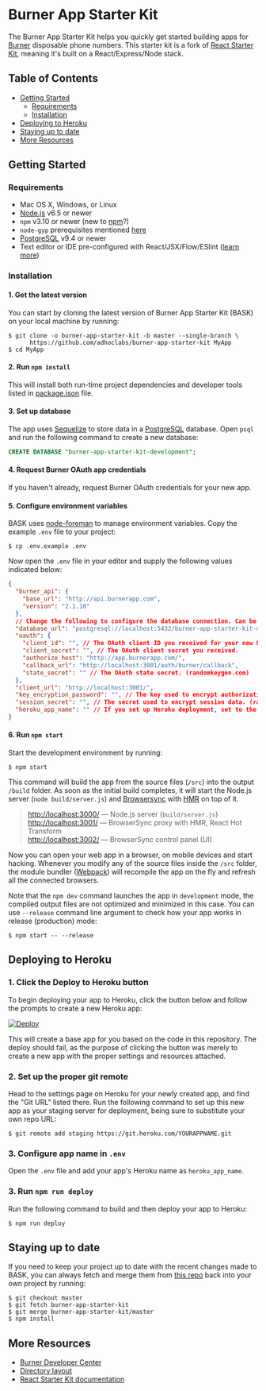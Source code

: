 # Burner App Starter Kit

The Burner App Starter Kit helps you quickly get started building apps for [Burner](http://www.burnerapp.com/) disposable phone numbers. This starter kit is a fork of [React Starter Kit](https://www.reactstarterkit.com/), meaning it's built on a React/Express/Node stack.

## Table of Contents

  * [Getting Started](#getting-started)
     * [Requirements](#requirements)
     * [Installation](#installation)
  * [Deploying to Heroku](#deploying-to-heroku)
  * [Staying up to date](#staying-up-to-date)
  * [More Resources](#more-resources)

## Getting Started

### Requirements

  * Mac OS X, Windows, or Linux
  * [Node.js](https://nodejs.org/) v6.5 or newer
  * `npm` v3.10 or newer (new to [npm](https://docs.npmjs.com/)?)
  * `node-gyp` prerequisites mentioned [here](https://github.com/nodejs/node-gyp)
  * [PostgreSQL](https://www.postgresql.org/) v9.4 or newer
  * Text editor or IDE pre-configured with React/JSX/Flow/ESlint ([learn more](./how-to-configure-text-editors.md))

### Installation

#### 1. Get the latest version

You can start by cloning the latest version of Burner App Starter Kit (BASK) on your local machine by running:

```shell
$ git clone -o burner-app-starter-kit -b master --single-branch \
      https://github.com/adhoclabs/burner-app-starter-kit MyApp
$ cd MyApp
```

#### 2. Run `npm install`

This will install both run-time project dependencies and developer tools listed
in [package.json](../package.json) file.

#### 3. Set up database

The app uses [Sequelize](http://sequelizejs.com/) to store data in a [PostgreSQL](https://www.postgresql.org/) database. Open `psql` and run the following command to create a new database:

```sql
CREATE DATABASE "burner-app-starter-kit-development";
```
#### 4. Request Burner OAuth app credentials

If you haven't already, request Burner OAuth credentials for your new app.

#### 5. Configure environment variables

BASK uses [node-foreman](https://github.com/strongloop/node-foreman) to manage environment variables. Copy the example `.env` file to your project:

```console
$ cp .env.example .env
```

Now open the `.env` file in your editor and supply the following values indicated below:

```json
{
  "burner_api": {
    "base_url": "http://api.burnerapp.com",
    "version": "2.1.10"
  },
  // Change the following to configure the database connection. Can be left as-is.
  "database_url": "postgresql://localhost:5432/burner-app-starter-kit-development",
  "oauth": {
    "client_id": "", // The OAuth client ID you received for your new Burner app.
    "client_secret": "", // The OAuth client secret you received.
    "authorize_host": "http://app.burnerapp.com/",
    "callback_url": "http://localhost:3001/auth/burner/callback", 
    "state_secret": "" // The OAuth state secret. (randomkeygen.com)
  },
  "client_url": "http://localhost:3001/",
  "key_encryption_password": "", // The key used to encrypt authorization tokens. (randomkeygen.com)
  "session_secret": "", // The secret used to encrypt session data. (randomkeygen.com)
  "heroku_app_name": "" // If you set up Heroku deployment, set to the name of your app. (optional)
}
```

#### 6. Run `npm start`

Start the development environment by running:

```console
$ npm start
```

This command will build the app from the source files (`/src`) into the output
`/build` folder. As soon as the initial build completes, it will start the
Node.js server (`node build/server.js`) and [Browsersync](https://browsersync.io/)
with [HMR](https://webpack.github.io/docs/hot-module-replacement) on top of it.

> [http://localhost:3000/](http://localhost:3000/) — Node.js server (`build/server.js`)<br>
> [http://localhost:3001/](http://localhost:3001/) — BrowserSync proxy with HMR, React Hot Transform<br>
> [http://localhost:3002/](http://localhost:3002/) — BrowserSync control panel (UI)

Now you can open your web app in a browser, on mobile devices and start
hacking. Whenever you modify any of the source files inside the `/src` folder,
the module bundler ([Webpack](http://webpack.github.io/)) will recompile the
app on the fly and refresh all the connected browsers.

Note that the `npm dev` command launches the app in `development` mode,
the compiled output files are not optimized and minimized in this case.
You can use `--release` command line argument to check how your app works
in release (production) mode:

```shell
$ npm start -- --release
```

## Deploying to Heroku

### 1. Click the Deploy to Heroku button

To begin deploying your app to Heroku, click the button below and follow the prompts to create a new Heroku app:

[![Deploy](https://www.herokucdn.com/deploy/button.svg)](https://heroku.com/deploy)

This will create a base app for you based on the code in this repository. The deploy should fail, as the purpose of clicking the button was merely to create a new app with the proper settings and resources attached. 

### 2. Set up the proper git remote

Head to the settings page on Heroku for your newly created app, and find the "Git URL" listed there. Run the following command to set up this new app as your staging server for deployment, being sure to substitute your own repo URL:

```console
$ git remote add staging https://git.heroku.com/YOURAPPNAME.git
```

### 3. Configure app name in `.env`

Open the `.env` file and add your app's Heroku name as `heroku_app_name`.

### 3. Run `npm run deploy`

Run the following command to build and then deploy your app to Heroku:

```console
$ npm run deploy
```

## Staying up to date

If you need to keep your project up to date with the recent changes made to BASK,
you can always fetch and merge them from [this repo](https://github.com/adhoclabs/burner-app-starter-kit)
back into your own project by running:

```shell
$ git checkout master
$ git fetch burner-app-starter-kit
$ git merge burner-app-starter-kit/master
$ npm install
```

## More Resources

* [Burner Developer Center](http://www.burnerapp.com/developer/)
* [Directory layout](https://github.com/kriasoft/react-starter-kit/blob/master/docs/getting-started.md#directory-layout)
* [React Starter Kit documentation](https://github.com/kriasoft/react-starter-kit/tree/master/docs)